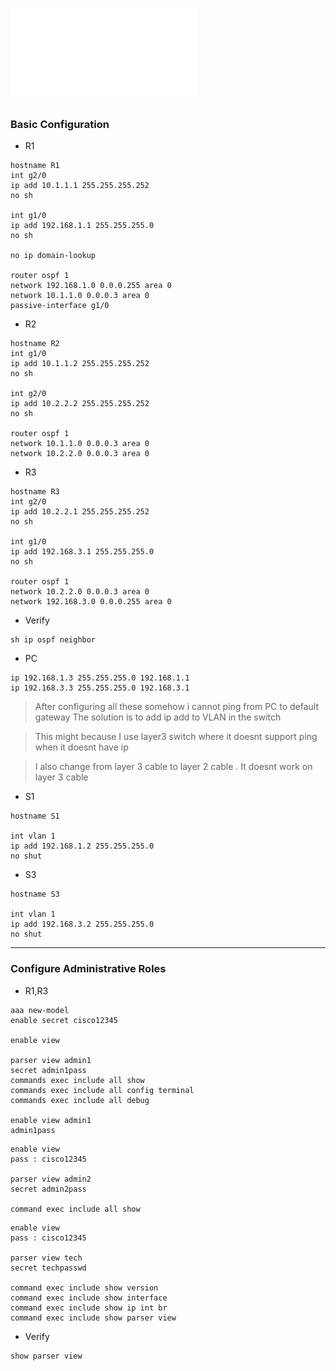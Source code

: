 ![](../../res/5.2.5-lab---configure-administrative-roles.pdf)

### Basic Configuration
- R1
```
hostname R1
int g2/0
ip add 10.1.1.1 255.255.255.252
no sh

int g1/0
ip add 192.168.1.1 255.255.255.0
no sh

no ip domain-lookup

router ospf 1
network 192.168.1.0 0.0.0.255 area 0
network 10.1.1.0 0.0.0.3 area 0
passive-interface g1/0
```

- R2 
```
hostname R2
int g1/0
ip add 10.1.1.2 255.255.255.252
no sh

int g2/0
ip add 10.2.2.2 255.255.255.252
no sh

router ospf 1
network 10.1.1.0 0.0.0.3 area 0
network 10.2.2.0 0.0.0.3 area 0
```

- R3
```
hostname R3
int g2/0
ip add 10.2.2.1 255.255.255.252
no sh

int g1/0
ip add 192.168.3.1 255.255.255.0
no sh

router ospf 1
network 10.2.2.0 0.0.0.3 area 0
network 192.168.3.0 0.0.0.255 area 0
```

- Verify
```
sh ip ospf neighbor
```

- PC
```
ip 192.168.1.3 255.255.255.0 192.168.1.1
ip 192.168.3.3 255.255.255.0 192.168.3.1
```

> After configuring all these somehow i cannot ping from PC to default gateway 
> The solution is to add ip add to VLAN in the switch

> This might because I use layer3 switch where it doesnt support ping when it doesnt have ip

> I also change from layer 3 cable to layer 2 cable . It doesnt work on layer 3 cable

- S1
```
hostname S1

int vlan 1
ip add 192.168.1.2 255.255.255.0
no shut
```

- S3
```
hostname S3

int vlan 1
ip add 192.168.3.2 255.255.255.0
no shut
```

---

### Configure Administrative Roles
- R1,R3
```
aaa new-model
enable secret cisco12345

enable view

parser view admin1
secret admin1pass
commands exec include all show
commands exec include all config terminal
commands exec include all debug

enable view admin1
admin1pass
```

```
enable view
pass : cisco12345

parser view admin2
secret admin2pass

command exec include all show 
```

```
enable view
pass : cisco12345

parser view tech
secret techpasswd

command exec include show version 
command exec include show interface
command exec include show ip int br
command exec include show parser view
```

- Verify 
```
show parser view
```